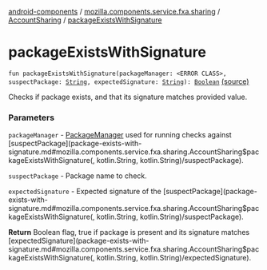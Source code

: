 [android-components](../../index.md) / [mozilla.components.service.fxa.sharing](../index.md) / [AccountSharing](index.md) / [packageExistsWithSignature](./package-exists-with-signature.md)

# packageExistsWithSignature

`fun packageExistsWithSignature(packageManager: <ERROR CLASS>, suspectPackage: `[`String`](https://kotlinlang.org/api/latest/jvm/stdlib/kotlin/-string/index.html)`, expectedSignature: `[`String`](https://kotlinlang.org/api/latest/jvm/stdlib/kotlin/-string/index.html)`): `[`Boolean`](https://kotlinlang.org/api/latest/jvm/stdlib/kotlin/-boolean/index.html) [(source)](https://github.com/mozilla-mobile/android-components/blob/master/components/service/firefox-accounts/src/main/java/mozilla/components/service/fxa/sharing/AccountSharing.kt#L123)

Checks if package exists, and that its signature matches provided value.

### Parameters

`packageManager` - [PackageManager](#) used for running checks against [suspectPackage](package-exists-with-signature.md#mozilla.components.service.fxa.sharing.AccountSharing$packageExistsWithSignature(, kotlin.String, kotlin.String)/suspectPackage).

`suspectPackage` - Package name to check.

`expectedSignature` - Expected signature of the [suspectPackage](package-exists-with-signature.md#mozilla.components.service.fxa.sharing.AccountSharing$packageExistsWithSignature(, kotlin.String, kotlin.String)/suspectPackage).

**Return**
Boolean flag, true if package is present and its signature matches [expectedSignature](package-exists-with-signature.md#mozilla.components.service.fxa.sharing.AccountSharing$packageExistsWithSignature(, kotlin.String, kotlin.String)/expectedSignature).

